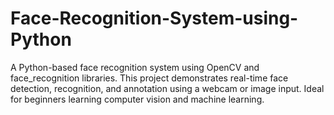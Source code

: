 # Face-Recognition-System-using-Python
A Python-based face recognition system using OpenCV and face_recognition libraries. This project demonstrates real-time face detection, recognition, and annotation using a webcam or image input. Ideal for beginners learning computer vision and machine learning.
